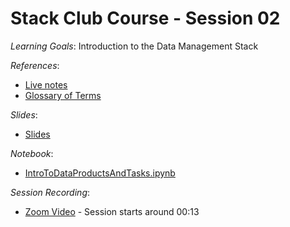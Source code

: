 # Stack Club Course - Session 02

*Learning Goals*: Introduction to the Data Management Stack

*References*:
* [Live notes](https://docs.google.com/document/d/10MLuWOOMNy5SPixbFI15u5iWdrZ1aIL_ywy66pHTCIY)
* [Glossary of Terms](https://docs.google.com/document/d/1KBQadu99tV5VnFUbPKq4iqKEdgtBTCF1RJNWtXM_mF0)

*Slides*:
* [Slides](https://drive.google.com/open?id=1cHL94qAVBinMqcvn5kVdcsD-Lzxf4wvP)

*Notebook*:
* [IntroToDataProductsAndTasks.ipynb](IntroToDataProductsAndTasks.ipynb)

*Session Recording*:
* [Zoom Video](https://stanford.zoom.us/rec/share/9-xRf7ip2ltJSJGU8WyYBL4cFbzuX6a80yge__YOmUc2OGyQ5fS9sJSnw3nAuKYA) - Session starts around 00:13
